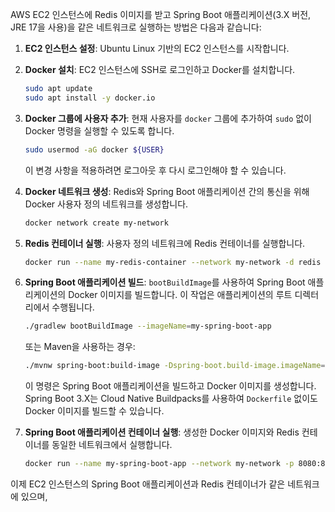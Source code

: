 AWS EC2 인스턴스에 Redis 이미지를 받고 Spring Boot 애플리케이션(3.X 버전, JRE 17을 사용)을 같은 네트워크로 실행하는 방법은 다음과 같습니다:

1. **EC2 인스턴스 설정**: Ubuntu Linux 기반의 EC2 인스턴스를 시작합니다.

2. **Docker 설치**: EC2 인스턴스에 SSH로 로그인하고 Docker를 설치합니다.

   ```bash
   sudo apt update
   sudo apt install -y docker.io
   ```

3. **Docker 그룹에 사용자 추가**: 현재 사용자를 `docker` 그룹에 추가하여 `sudo` 없이 Docker 명령을 실행할 수 있도록 합니다.

   ```bash
   sudo usermod -aG docker ${USER}
   ```

   이 변경 사항을 적용하려면 로그아웃 후 다시 로그인해야 할 수 있습니다.

4. **Docker 네트워크 생성**: Redis와 Spring Boot 애플리케이션 간의 통신을 위해 Docker 사용자 정의 네트워크를 생성합니다.

   ```bash
   docker network create my-network
   ```

5. **Redis 컨테이너 실행**: 사용자 정의 네트워크에 Redis 컨테이너를 실행합니다.

   ```bash
   docker run --name my-redis-container --network my-network -d redis
   ```

6. **Spring Boot 애플리케이션 빌드**: `bootBuildImage`를 사용하여 Spring Boot 애플리케이션의 Docker 이미지를 빌드합니다. 이 작업은 애플리케이션의 루트 디렉터리에서 수행됩니다.

   ```bash
   ./gradlew bootBuildImage --imageName=my-spring-boot-app
   ```

   또는 Maven을 사용하는 경우:

   ```bash
   ./mvnw spring-boot:build-image -Dspring-boot.build-image.imageName=my-spring-boot-app
   ```

   이 명령은 Spring Boot 애플리케이션을 빌드하고 Docker 이미지를 생성합니다. Spring Boot 3.X는 Cloud Native Buildpacks를 사용하여 `Dockerfile` 없이도 Docker 이미지를 빌드할 수 있습니다.

7. **Spring Boot 애플리케이션 컨테이너 실행**: 생성한 Docker 이미지와 Redis 컨테이너를 동일한 네트워크에서 실행합니다.

   ```bash
   docker run --name my-spring-boot-app --network my-network -p 8080:8080 -d my-spring-boot-app
   ```

이제 EC2 인스턴스의 Spring Boot 애플리케이션과 Redis 컨테이너가 같은 네트워크에 있으며,
